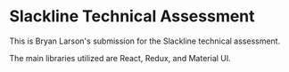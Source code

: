 # Slackline Technical Assessment

This is Bryan Larson's submission for the Slackline technical assessment.

The main libraries utilized are React, Redux, and Material UI.
